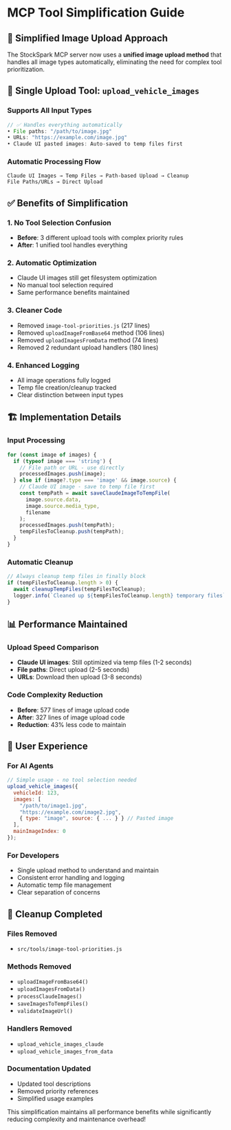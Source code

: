 # MCP Tool Simplification Guide

## 🎯 **Simplified Image Upload Approach**

The StockSpark MCP server now uses a **unified image upload method** that handles all image types automatically, eliminating the need for complex tool prioritization.

## 🔄 **Single Upload Tool: `upload_vehicle_images`**

### **Supports All Input Types**
```javascript
// ✅ Handles everything automatically
• File paths: "/path/to/image.jpg"
• URLs: "https://example.com/image.jpg"  
• Claude UI pasted images: Auto-saved to temp files first
```

### **Automatic Processing Flow**
```
Claude UI Images → Temp Files → Path-based Upload → Cleanup
File Paths/URLs → Direct Upload
```

## ✅ **Benefits of Simplification**

### **1. No Tool Selection Confusion**
- **Before**: 3 different upload tools with complex priority rules
- **After**: 1 unified tool handles everything

### **2. Automatic Optimization**
- Claude UI images still get filesystem optimization
- No manual tool selection required
- Same performance benefits maintained

### **3. Cleaner Code**
- Removed `image-tool-priorities.js` (217 lines)
- Removed `uploadImageFromBase64` method (106 lines)  
- Removed `uploadImagesFromData` method (74 lines)
- Removed 2 redundant upload handlers (180 lines)

### **4. Enhanced Logging**
- All image operations fully logged
- Temp file creation/cleanup tracked
- Clear distinction between input types

## 🏗️ **Implementation Details**

### **Input Processing**
```javascript
for (const image of images) {
  if (typeof image === 'string') {
    // File path or URL - use directly
    processedImages.push(image);
  } else if (image?.type === 'image' && image.source) {
    // Claude UI image - save to temp file first
    const tempPath = await saveClaudeImageToTempFile(
      image.source.data,
      image.source.media_type,
      filename
    );
    processedImages.push(tempPath);
    tempFilesToCleanup.push(tempPath);
  }
}
```

### **Automatic Cleanup**
```javascript
// Always cleanup temp files in finally block
if (tempFilesToCleanup.length > 0) {
  await cleanupTempFiles(tempFilesToCleanup);
  logger.info(`Cleaned up ${tempFilesToCleanup.length} temporary files`);
}
```

## 📊 **Performance Maintained**

### **Upload Speed Comparison**
- **Claude UI images**: Still optimized via temp files (1-2 seconds)
- **File paths**: Direct upload (2-5 seconds)
- **URLs**: Download then upload (3-8 seconds)

### **Code Complexity Reduction**
- **Before**: 577 lines of image upload code
- **After**: 327 lines of image upload code
- **Reduction**: 43% less code to maintain

## 🎯 **User Experience**

### **For AI Agents**
```javascript
// Simple usage - no tool selection needed
upload_vehicle_images({
  vehicleId: 123,
  images: [
    "/path/to/image1.jpg",
    "https://example.com/image2.jpg",
    { type: "image", source: { ... } } // Pasted image
  ],
  mainImageIndex: 0
});
```

### **For Developers**
- Single upload method to understand and maintain
- Consistent error handling and logging
- Automatic temp file management
- Clear separation of concerns

## 🧹 **Cleanup Completed**

### **Files Removed**
- `src/tools/image-tool-priorities.js`

### **Methods Removed**
- `uploadImageFromBase64()` 
- `uploadImagesFromData()`
- `processClaudeImages()`
- `saveImagesToTempFiles()`
- `validateImageUrl()`

### **Handlers Removed**
- `upload_vehicle_images_claude`
- `upload_vehicle_images_from_data`

### **Documentation Updated**
- Updated tool descriptions
- Removed priority references
- Simplified usage examples

This simplification maintains all performance benefits while significantly reducing complexity and maintenance overhead!